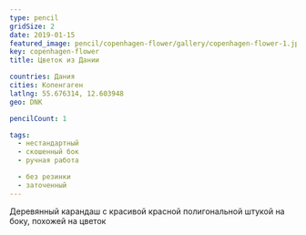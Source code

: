 ```yaml
---
type: pencil
gridSize: 2
date: 2019-01-15
featured_image: pencil/copenhagen-flower/gallery/copenhagen-flower-1.jpg
key: copenhagen-flower
title: Цветок из Дании

countries: Дания
cities: Копенгаген
latlng: 55.676314, 12.603948
geo: DNK

pencilCount: 1

tags:
  - нестандартный
  - скошенный бок
  - ручная работа

  - без резинки
  - заточенный
---
```


Деревянный карандаш с красивой красной полигональной штукой на боку, похожей на цветок
